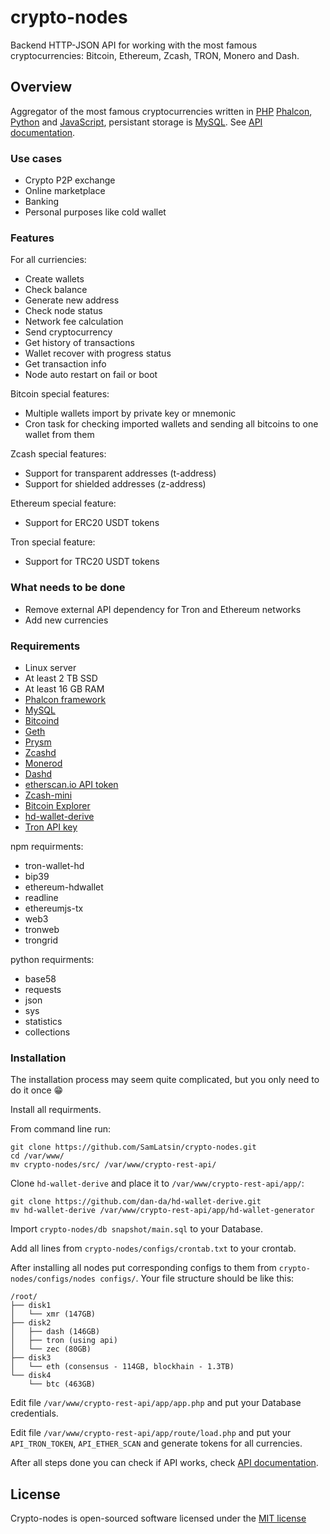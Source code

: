 # crypto-nodes
Backend HTTP-JSON API for working with the most famous cryptocurrencies: Bitcoin, Ethereum, Zcash, TRON, Monero and Dash.
## Overview
Aggregator of the most famous cryptocurrencies written in [PHP](https://www.php.net) [Phalcon](https://phalcon.io/en-us), [Python](https://www.python.org) and [JavaScript](https://developer.mozilla.org/en-US/docs/Web/JavaScript), persistant storage is [MySQL](https://www.mysql.com). See [API documentation](https://sam-latsin.gitbook.io/crypto-rest-api-eng/).
### Use cases
* Crypto P2P exchange
* Online marketplace
* Banking
* Personal purposes like cold wallet
### Features
For all curriencies:
* Create wallets
* Check balance
* Generate new address
* Check node status
* Network fee calculation
* Send cryptocurrency
* Get history of transactions
* Wallet recover with progress status
* Get transaction info
* Node auto restart on fail or boot

Bitcoin special features:
* Multiple wallets import by private key or mnemonic
* Cron task for checking imported wallets and sending all bitcoins to one wallet from them

Zcash special features:
* Support for transparent addresses (t-address)
* Support for shielded addresses (z-address)

Ethereum special feature:
* Support for ERC20 USDT tokens

Tron special feature:
* Support for TRC20 USDT tokens

### What needs to be done
* Remove external API dependency for Tron and Ethereum networks
* Add new currencies
### Requirements
* Linux server
* At least 2 TB SSD
* At least 16 GB RAM
* [Phalcon framework](https://github.com/phalcon/cphalcon.git)
* [MySQL](https://www.mysql.com)
* [Bitcoind](https://github.com/bitcoin/bitcoin.git)
* [Geth](https://github.com/ethereum/go-ethereum.git)
* [Prysm](https://github.com/prysmaticlabs/prysm)
* [Zcashd](https://github.com/zcash/zcash.git)
* [Monerod](https://github.com/monero-project/monero.git)
* [Dashd](https://github.com/dashpay/dash.git)
* [etherscan.io API token](https://etherscan.io/apis)
* [Zcash-mini](https://github.com/FiloSottile/zcash-mini.git)
* [Bitcoin Explorer](https://github.com/libbitcoin/libbitcoin-explorer.git)
* [hd-wallet-derive](https://github.com/dan-da/hd-wallet-derive.git)
* [Tron API key](https://developers.tron.network/reference/api-key)

npm requirments:
* tron-wallet-hd
* bip39
* ethereum-hdwallet
* readline
* ethereumjs-tx
* web3
* tronweb
* trongrid

python requirments:
* base58
* requests
* json
* sys
* statistics
* collections
### Installation
The installation process may seem quite complicated, but you only need to do it once 😁

Install all requirments.

From command line run:
```
git clone https://github.com/SamLatsin/crypto-nodes.git
cd /var/www/
mv crypto-nodes/src/ /var/www/crypto-rest-api/
```
Clone `hd-wallet-derive` and place it to `/var/www/crypto-rest-api/app/`:
```
git clone https://github.com/dan-da/hd-wallet-derive.git
mv hd-wallet-derive /var/www/crypto-rest-api/app/hd-wallet-generator
```
Import `crypto-nodes/db snapshot/main.sql` to your Database.

Add all lines from `crypto-nodes/configs/crontab.txt` to your crontab.

After installing all nodes put corresponding configs to them from `crypto-nodes/configs/nodes configs/`. Your file structure should be like this:
```
/root/
├── disk1
│   └── xmr (147GB)
├── disk2
│   ├── dash (146GB)
│   ├── tron (using api)
│   └── zec (80GB)
├── disk3
│   └── eth (consensus - 114GB, blockhain - 1.3TB)
└── disk4
    └── btc (463GB)
```
Edit file `/var/www/crypto-rest-api/app/app.php` and put your Database credentials.

Edit file `/var/www/crypto-rest-api/app/route/load.php` and put your `API_TRON_TOKEN`, `API_ETHER_SCAN` and generate tokens for all currencies.

After all steps done you can check if API works, check [API documentation](https://sam-latsin.gitbook.io/crypto-rest-api-eng/).

## License

Crypto-nodes is open-sourced software licensed under the [MIT license](http://opensource.org/licenses/MIT)

